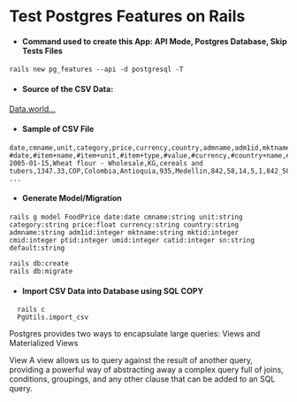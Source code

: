 # Test Postgres Features on Rails

* #### Command used to create this App: API Mode, Postgres Database, Skip Tests Files
```
rails new pg_features --api -d postgresql -T
```

* #### Source of the CSV Data:
[Data.world...](https://data.world/wfp/dd6f3c15-69c0-44c0-8f62-6c5395dcc572/workspace/file?filename=colombia-food-prices-1.csv)


* #### Sample of CSV File

```
date,cmname,unit,category,price,currency,country,admname,adm1id,mktname,mktid,cmid,ptid,umid,catid,sn,default
#date,#item+name,#item+unit,#item+type,#value,#currency,#country+name,#adm1+name,#adm1+code,#name+market,,#item+code,,,#item+type+code,#meta+id,
2005-01-15,Wheat flour - Wholesale,KG,cereals and tubers,1347.33,COP,Colombia,Antioquia,935,Medellin,842,58,14,5,1,842_58_14_5,
...
```

* #### Generate Model/Migration

```
rails g model FoodPrice date:date cmname:string unit:string category:string price:float currency:string country:string admname:string adm1id:integer mktname:string mktid:integer cmid:integer ptid:integer umid:integer catid:integer sn:string default:string

rails db:create
rails db:migrate
```

* #### Import CSV Data into Database using SQL COPY
```
  rails c
  PgUtils.import_csv
```

Postgres provides two ways to encapsulate large queries: Views and Materialized Views

View
A view allows us to query against the result of another query, providing a powerful way of abstracting away a complex query full of joins, conditions, groupings, and any other clause that can be added to an SQL query. 

